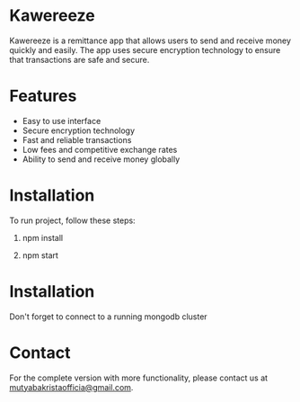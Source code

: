 # Kawereeze
Kawereeze is a remittance app that allows users to send and receive money quickly and easily. The app uses secure encryption technology to ensure that transactions are safe and secure.

# Features
- Easy to use interface
- Secure encryption technology
- Fast and reliable transactions
- Low fees and competitive exchange rates
- Ability to send and receive money globally

# Installation
To run project, follow these steps:

1. npm install

2. npm start

# Installation
Don't forget to connect to a running mongodb cluster

# Contact
For the complete version with more functionality, please contact us at mutyabakristaofficia@gmail.com.

